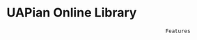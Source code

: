 # UAPian Online Library 

                                                       Features
                                                       
